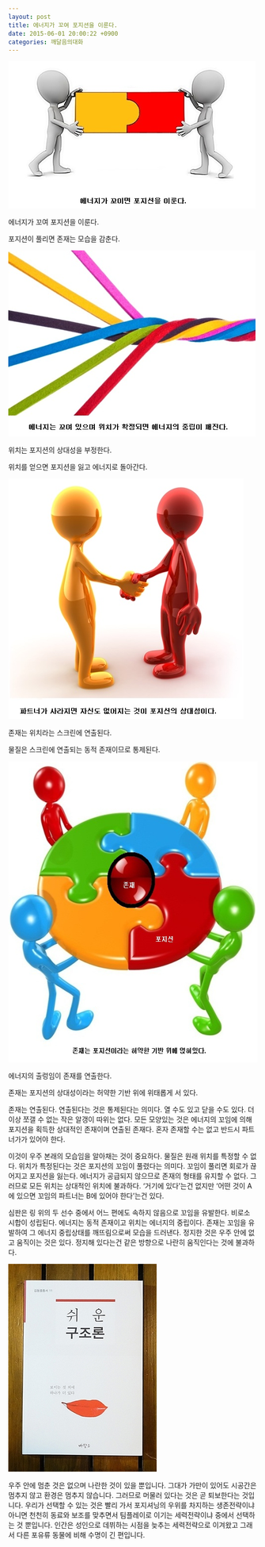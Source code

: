 ```yaml
---
layout: post
title: 에너지가 꼬여 포지션을 이룬다.
date: 2015-06-01 20:00:22 +0900
categories: 깨달음의대화
---
```

<img src="files/attach/images/198/266/596/130.jpg" alt="130.jpg" width="500" height="297" />   


에너지가 꼬여 포지션을 이룬다.   
      
포지션이 풀리면 존재는 모습을 감춘다. 

  


<img src="files/attach/images/198/266/596/131.jpg" alt="131.jpg" width="500" height="375"  style="font-size: 12px; line-height: 1.5;" />

  


위치는 포지션의 상대성을 부정한다.   
      
위치를 얻으면 포지션을 잃고 에너지로 돌아간다. 

  


<img src="files/attach/images/198/266/596/132.jpg" alt="132.jpg" width="475" height="485"  style="font-size: 12px; line-height: 16.3636360168457px;" />

  


존재는 위치라는 스크린에 연출된다.   
      
물질은 스크린에 연출되는 동적 존재이므로 통제된다.

<img src="files/attach/images/198/266/596/133.jpg" alt="133.jpg" width="576" height="607"  style="font-size: 12px; line-height: 16.3636360168457px;" />

에너지의 출렁임이 존재를 연출한다.   
      
존재는 포지션의 상대성이라는 허약한 기반 위에 위태롭게 서 있다. 

  


존재는 연출된다. 연출된다는 것은 통제된다는 의미다. 열 수도 있고 닫을 수도 있다. 더 이상 쪼갤 수 없는 작은 알갱이 따위는 없다. 모든 모양있는 것은 에너지의 꼬임에 의해 포지션을 획득한 상대적인 존재이며 연출된 존재다. 혼자 존재할 수는 없고 반드시 파트너가가 있어야 한다. 

  


이것이 우주 본래의 모습임을 알아채는 것이 중요하다. 물질은 원래 위치를 특정할 수 없다. 위치가 특정된다는 것은 포지션의 꼬임이 풀렸다는 의미다. 꼬임이 풀리면 회로가 끊어지고 포지션을 잃는다. 에너지가 공급되지 않으므로 존재의 형태를 유지할 수 없다. 그러므로 모든 위치는 상대적인 위치에 불과하다. ‘거기에 있다’는건 없지만 ‘어떤 것이 A에 있으면 꼬임의 파트너는 B에 있어야 한다’는건 있다. 

  


심판은 링 위의 두 선수 중에서 어느 편에도 속하지 않음으로 꼬임을 유발한다. 비로소 시합이 성립된다. 에너지는 동적 존재이고 위치는 에너지의 중립이다. 존재는 꼬임을 유발하여 그 에너지 중립상태를 깨뜨림으로써 모습을 드러낸다. 정지한 것은 우주 안에 없고 움직이는 것은 있다. 정지해 있다는건 같은 방향으로 나란히 움직인다는 것에 불과하다. 

  



<img src="files/attach/images/198/266/596/DSC01488.JPG" alt="DSC01488.JPG" width="300" height="419" />   


  


우주 안에 멈춘 것은 없으며 나란한 것이 있을 뿐입니다. 그대가 가만이 있어도 시공간은 멈추지 않고 환경은 멈추지 않습니다. 그러므로 머물러 있다는 것은 곧 퇴보한다는 것입니다. 우리가 선택할 수 있는 것은 빨리 가서 포지셔닝의 우위를 차지하는 생존전략이냐 아니면 천천히 동료와 보조를 맞추면서 팀플레이로 이기는 세력전략이냐 중에서 선택하는 것 뿐입니다. 인간은 성인으로 데뷔하는 시점을 늦추는 세력전략으로 이겨왔고 그래서 다른 포유류 동물에 비해 수명이 긴 편입니다.